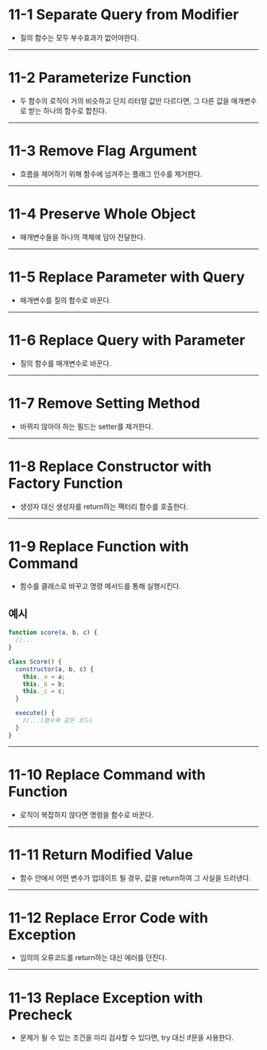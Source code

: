 # 11-1 Separate Query from Modifier

- 질의 함수는 모두 부수효과가 없어야한다.

---

# 11-2 Parameterize Function

- 두 함수의 로직이 거의 비슷하고 단지 리터럴 값만 다르다면, 그 다른 값을 매개변수로 받는 하나의 함수로 합친다.

---

# 11-3 Remove Flag Argument

- 흐름을 제어하기 위해 함수에 넘겨주는 플래그 인수를 제거한다.

---

# 11-4 Preserve Whole Object

- 매개변수들을 하나의 객체에 담아 전달한다.

---

# 11-5 Replace Parameter with Query

- 매개변수를 질의 함수로 바꾼다.

---

# 11-6 Replace Query with Parameter

- 질의 함수를 매개변수로 바꾼다.

---

# 11-7 Remove Setting Method

- 바뀌지 않아야 하는 필드는 setter를 제거한다.

---

# 11-8 Replace Constructor with Factory Function

- 생성자 대신 생성자를 return하는 팩터리 함수를 호출한다.

---

# 11-9 Replace Function with Command

- 함수를 클래스로 바꾸고 명령 메서드를 통해 실행시킨다.

## 예시

```js
function score(a, b, c) {
  //...
}

class Score() {
  constructor(a, b, c) {
    this._a = a;
    this._b = b;
    this._c = c;
  }

  execute() {
    //...(함수와 같은 코드)
  }
}
```

---

# 11-10 Replace Command with Function

- 로직이 복잡하지 않다면 명령을 함수로 바꾼다.

---

# 11-11 Return Modified Value

- 함수 안에서 어떤 변수가 업데이트 될 경우, 값을 return하여 그 사실을 드러낸다.

---

# 11-12 Replace Error Code with Exception

- 임의의 오류코드를 return하는 대신 에러를 던진다.

---

# 11-13 Replace Exception with Precheck

- 문제가 될 수 있는 조건을 미리 검사할 수 있다면, try 대신 if문을 사용한다.
